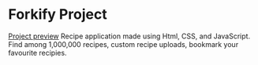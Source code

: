 # Forkify Project
[Project preview](https://forkify-javascriptapp.netlify.app/)
Recipe application made using Html, CSS, and JavaScript. Find among 1,000,000 recipes, custom recipe uploads, bookmark your favourite recipies.
